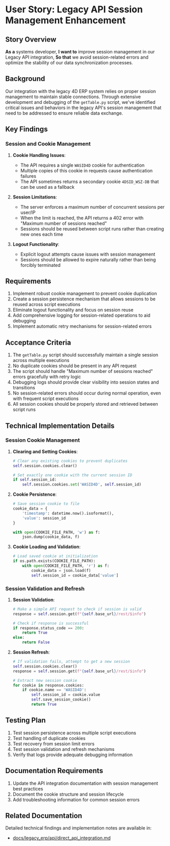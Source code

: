 # User Story: Legacy API Session Management Enhancement

## Story Overview

**As a** systems developer,
**I want to** improve session management in our Legacy API integration,
**So that** we avoid session-related errors and optimize the stability of our data synchronization processes.

## Background

Our integration with the legacy 4D ERP system relies on proper session management to maintain stable connections. Through extensive development and debugging of the `getTable.py` script, we've identified critical issues and behaviors in the legacy API's session management that need to be addressed to ensure reliable data exchange.

## Key Findings

### Session and Cookie Management

1. **Cookie Handling Issues**:
   - The API requires a single `WASID4D` cookie for authentication
   - Multiple copies of this cookie in requests cause authentication failures
   - The API sometimes returns a secondary cookie `4DSID_WSZ-DB` that can be used as a fallback

2. **Session Limitations**:
   - The server enforces a maximum number of concurrent sessions per user/IP
   - When the limit is reached, the API returns a 402 error with "Maximum number of sessions reached"
   - Sessions should be reused between script runs rather than creating new ones each time

3. **Logout Functionality**:
   - Explicit logout attempts cause issues with session management
   - Sessions should be allowed to expire naturally rather than being forcibly terminated

## Requirements

1. Implement robust cookie management to prevent cookie duplication
2. Create a session persistence mechanism that allows sessions to be reused across script executions
3. Eliminate logout functionality and focus on session reuse
4. Add comprehensive logging for session-related operations to aid debugging
5. Implement automatic retry mechanisms for session-related errors

## Acceptance Criteria

1. The `getTable.py` script should successfully maintain a single session across multiple executions
2. No duplicate cookies should be present in any API request
3. The script should handle "Maximum number of sessions reached" errors gracefully with retry logic
4. Debugging logs should provide clear visibility into session states and transitions
5. No session-related errors should occur during normal operation, even with frequent script executions
6. All session cookies should be properly stored and retrieved between script runs

## Technical Implementation Details

### Session Cookie Management

1. **Clearing and Setting Cookies**:
   ```python
   # Clear any existing cookies to prevent duplicates
   self.session.cookies.clear()

   # Set exactly one cookie with the current session ID
   if self.session_id:
       self.session.cookies.set('WASID4D', self.session_id)
   ```

2. **Cookie Persistence**:
   ```python
   # Save session cookie to file
   cookie_data = {
       'timestamp': datetime.now().isoformat(),
       'value': session_id
   }

   with open(COOKIE_FILE_PATH, 'w') as f:
       json.dump(cookie_data, f)
   ```

3. **Cookie Loading and Validation**:
   ```python
   # Load saved cookie at initialization
   if os.path.exists(COOKIE_FILE_PATH):
       with open(COOKIE_FILE_PATH, 'r') as f:
           cookie_data = json.load(f)
           self.session_id = cookie_data['value']
   ```

### Session Validation and Refresh

1. **Session Validation**:
   ```python
   # Make a simple API request to check if session is valid
   response = self.session.get(f"{self.base_url}/rest/$info")

   # Check if response is successful
   if response.status_code == 200:
       return True
   else:
       return False
   ```

2. **Session Refresh**:
   ```python
   # If validation fails, attempt to get a new session
   self.session.cookies.clear()
   response = self.session.get(f"{self.base_url}/rest/$info")

   # Extract new session cookie
   for cookie in response.cookies:
       if cookie.name == 'WASID4D':
           self.session_id = cookie.value
           self.save_session_cookie()
           return True
   ```

## Testing Plan

1. Test session persistence across multiple script executions
2. Test handling of duplicate cookies
3. Test recovery from session limit errors
4. Test session validation and refresh mechanisms
5. Verify that logs provide adequate debugging information

## Documentation Requirements

1. Update the API integration documentation with session management best practices
2. Document the cookie structure and session lifecycle
3. Add troubleshooting information for common session errors

## Related Documentation

Detailed technical findings and implementation notes are available in:
- [docs/legacy_erp/api/direct_api_integration.md](../../docs/legacy_erp/api/direct_api_integration.md)

